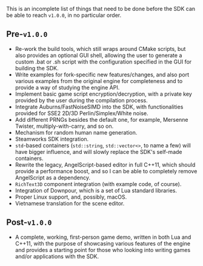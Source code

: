 This is an incomplete list of things that need to be done before the SDK can be able to reach `v1.0.0`, in no particular order.

## Pre-`v1.0.0`
* Re-work the build tools, which still wraps around CMake scripts, but also provides an optional GUI shell, allowing the user to generate a custom .bat or .sh script with the configuration specified in the GUI for building the SDK.
* Write examples for fork-specific new features/changes, and also port various examples from the original engine for completeness and to provide a way of studying the engine API.
* Implement basic game script encryption/decryption, with a private key provided by the user during the compilation process.
* Integrate Auburns/FastNoiseSIMD into the SDK, with functionalities provided for SSE2 2D/3D Perlin/Simplex/White noise. 
* Add different PRNGs besides the default one, for example, Mersenne Twister, multiply-with-carry, and so on.
* Mechanism for random human name generation.
* Steamworks SDK integration.
* `std`-based containers (`std::string`, `std::vector<>`, to name a few) will have bigger influence, and will slowly replace the SDK's self-made containers.
* Rewrite the legacy, AngelScript-based editor in full C++11, which should provide a performance boost, and so I can be able to completely remove AngelScript as a dependency.
* `RichText3D` component integration (with example code, of course).
* Integration of Downpour, which is a set of Lua standard libraries.
* Proper Linux support, and, possibly, macOS.
* Vietnamese translation for the scene editor.

## Post-`v1.0.0`
* A complete, working, first-person game demo, written in both Lua and C++11, with the purpose of showcasing various features of the engine and provides a starting point for those who looking into writing games and/or applications with the SDK.